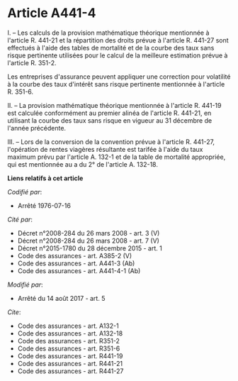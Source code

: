 # Article A441-4

I. – Les calculs de la provision mathématique théorique mentionnée à l'article R. 441-21 et la répartition des droits prévue
à l'article R. 441-27 sont effectués à l'aide des tables de mortalité et de la courbe des taux sans risque pertinente
utilisées pour le calcul de la meilleure estimation prévue à l'article R. 351-2.

Les entreprises d'assurance peuvent appliquer une correction pour volatilité à la courbe des taux d'intérêt sans risque
pertinente mentionnée à l'article R. 351-6.

II. – La provision mathématique théorique mentionnée à l'article R. 441-19 est calculée conformément au premier alinéa de
l'article R. 441-21, en utilisant la courbe des taux sans risque en vigueur au 31 décembre de l'année précédente.

III. – Lors de la conversion de la convention prévue à l'article R. 441-27, l'opération de rentes viagères résultante est
tarifée à l'aide du taux maximum prévu par l'article A. 132-1 et de la table de mortalité appropriée, qui est mentionnée au a
du 2° de l'article A. 132-18.

**Liens relatifs à cet article**

_Codifié par_:

  - Arrêté 1976-07-16

_Cité par_:

  - Décret n°2008-284 du 26 mars 2008 - art. 3 (V)
  - Décret n°2008-284 du 26 mars 2008 - art. 7 (V)
  - Décret n°2015-1780 du 28 décembre 2015 - art. 1
  - Code des assurances - art. A385-2 (V)
  - Code des assurances - art. A441-3 (Ab)
  - Code des assurances - art. A441-4-1 (Ab)

_Modifié par_:

  - Arrêté du 14 août 2017 - art. 5

_Cite_:

  - Code des assurances - art. A132-1
  - Code des assurances - art. A132-18
  - Code des assurances - art. R351-2
  - Code des assurances - art. R351-6
  - Code des assurances - art. R441-19
  - Code des assurances - art. R441-21
  - Code des assurances - art. R441-27
